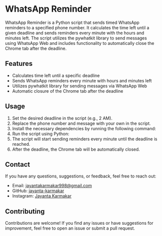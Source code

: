 # WhatsApp Reminder

WhatsApp Reminder is a Python script that sends timed WhatsApp reminders to a specified phone number. It calculates the time left until a given deadline and sends reminders every minute with the hours and minutes left. The script utilizes the pywhatkit library to send messages using WhatsApp Web and includes functionality to automatically close the Chrome tab after the deadline.

## Features

- Calculates time left until a specific deadline
- Sends WhatsApp reminders every minute with hours and minutes left
- Utilizes pywhatkit library for sending messages via WhatsApp Web
- Automatic closure of the Chrome tab after the deadline

## Usage

1. Set the desired deadline in the script (e.g., 2 AM).
2. Replace the phone number and message with your own in the script.
3. Install the necessary dependencies by running the following command:
4. Run the script using Python:
5. The script will start sending reminders every minute until the deadline is reached.
6. After the deadline, the Chrome tab will be automatically closed.

## Contact

If you have any questions, suggestions, or feedback, feel free to reach out:

- Email: [jayantakarmakar998@gmail.com](mailto:jayantakarmakar998@gmail.com)
- GitHub: [jayanta-karmakar](https://github.com/jayanta-karmakar)
- Instagram: [Jayanta Karmakar](https://www.instagram.com/jayantakarmakar998/)

## Contributing

Contributions are welcome! If you find any issues or have suggestions for improvement, feel free to open an issue or submit a pull request.
